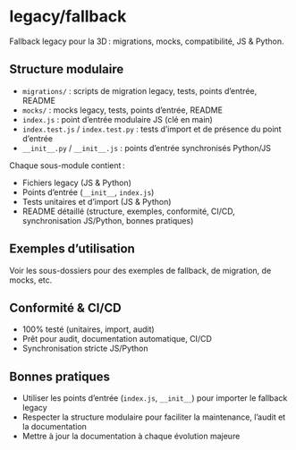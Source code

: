 # legacy/fallback

Fallback legacy pour la 3D : migrations, mocks, compatibilité, JS & Python.

## Structure modulaire
- `migrations/` : scripts de migration legacy, tests, points d’entrée, README
- `mocks/` : mocks legacy, tests, points d’entrée, README
- `index.js` : point d’entrée modulaire JS (clé en main)
- `index.test.js` / `index.test.py` : tests d’import et de présence du point d’entrée
- `__init__.py` / `__init__.js` : points d’entrée synchronisés Python/JS

Chaque sous-module contient :
- Fichiers legacy (JS & Python)
- Points d’entrée (`__init__`, `index.js`)
- Tests unitaires et d’import (JS & Python)
- README détaillé (structure, exemples, conformité, CI/CD, synchronisation JS/Python, bonnes pratiques)

## Exemples d’utilisation
Voir les sous-dossiers pour des exemples de fallback, de migration, de mocks, etc.

## Conformité & CI/CD
- 100% testé (unitaires, import, audit)
- Prêt pour audit, documentation automatique, CI/CD
- Synchronisation stricte JS/Python

## Bonnes pratiques
- Utiliser les points d’entrée (`index.js`, `__init__`) pour importer le fallback legacy
- Respecter la structure modulaire pour faciliter la maintenance, l’audit et la documentation
- Mettre à jour la documentation à chaque évolution majeure

